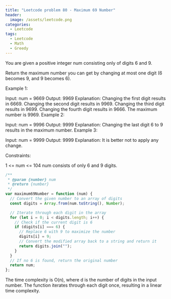 ```yaml
---
title: "Leetcode problem 80 - Maximum 69 Number"
header:
  image: /assets/leetcode.png
categories:
  - Leetcode
tags:
  - Leetcode
  - Math
  - Greedy
---
```


You are given a positive integer num consisting only of digits 6 and 9.

Return the maximum number you can get by changing at most one digit (6 becomes 9, and 9 becomes 6).

Example 1:

Input: num = 9669
Output: 9969
Explanation:
Changing the first digit results in 6669.
Changing the second digit results in 9969.
Changing the third digit results in 9699.
Changing the fourth digit results in 9666.
The maximum number is 9969.
Example 2:

Input: num = 9996
Output: 9999
Explanation: Changing the last digit 6 to 9 results in the maximum number.
Example 3:

Input: num = 9999
Output: 9999
Explanation: It is better not to apply any change.

Constraints:

1 <= num <= 104
num consists of only 6 and 9 digits.

```js
/**
 * @param {number} num
 * @return {number}
 */
var maximum69Number = function (num) {
  // Convert the given number to an array of digits
  const digits = Array.from(num.toString(), Number);

  // Iterate through each digit in the array
  for (let i = 0; i < digits.length; i++) {
    // Check if the current digit is 6
    if (digits[i] === 6) {
      // Replace 6 with 9 to maximize the number
      digits[i] = 9;
      // Convert the modified array back to a string and return it
      return digits.join("");
    }
  }
  // If no 6 is found, return the original number
  return num;
};
```

The time complexity is O(n), where d is the number of digits in the input number. The function iterates through each digit once, resulting in a linear time complexity.
